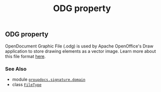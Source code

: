 ﻿---
title: ODG property
second_title: GroupDocs.Signature for Python via .NET API References
description: 
type: docs
url: /python-net/groupdocs.signature.domain/filetype/odg/
is_root: false
weight: 270
---

## ODG property


OpenDocument Graphic File (.odg) is used by Apache OpenOffice's Draw application to store drawing elements as a vector image.
Learn more about this file format [here](https://wiki.fileformat.com/image/odg).

### See Also
* module [`groupdocs.signature.domain`](../../)
* class [`FileType`](/signature/python-net/groupdocs.signature.domain/filetype)
